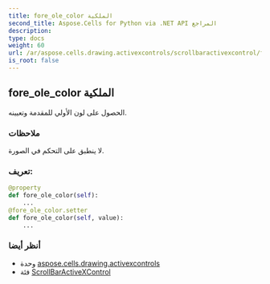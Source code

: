 ```yaml
---
title: fore_ole_color الملكية
second_title: Aspose.Cells for Python via .NET API المراجع
description:
type: docs
weight: 60
url: /ar/aspose.cells.drawing.activexcontrols/scrollbaractivexcontrol/fore_ole_color/
is_root: false
---
```

##  fore_ole_color الملكية

الحصول على لون الأولي للمقدمة وتعيينه.

###  ملاحظات

لا ينطبق على التحكم في الصورة.
###  تعريف:
```python
@property
def fore_ole_color(self):
    ...
@fore_ole_color.setter
def fore_ole_color(self, value):
    ...
```

###  أنظر أيضا
* وحدة [aspose.cells.drawing.activexcontrols](../../)
* فئة [ScrollBarActiveXControl](/cells/python-net/ar/aspose.cells.drawing.activexcontrols/scrollbaractivexcontrol)
